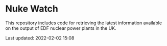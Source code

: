 # Nuke Watch

This repository includes code for retrieving the latest information available on the output of EDF nuclear power plants in the UK.

Last updated: 2022-02-02 15:08